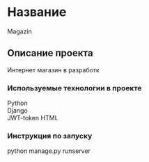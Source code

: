 # Название

Magazin

## Описание проекта

Интернет магазин в разработк

### Используемые технологии в проекте

Python  
Django  
JWT-token
HTML 
   
### Инструкция по запуску

python manage.py runserver

